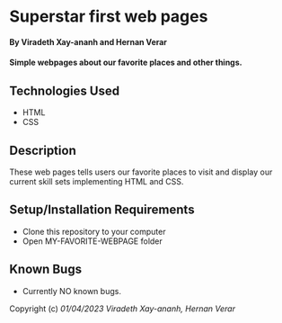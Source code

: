 # Superstar first web pages

#### By Viradeth Xay-ananh and Hernan Verar

#### Simple webpages about our favorite places and other things.

## Technologies Used

* HTML
* CSS

## Description

These web pages tells users our favorite places to visit and display our current skill sets implementing HTML and CSS.
## Setup/Installation Requirements

* Clone this repository to your computer 
* Open MY-FAVORITE-WEBPAGE folder

## Known Bugs

* Currently NO known bugs.


Copyright (c) _01/04/2023_  _Viradeth Xay-ananh,_ _Hernan Verar_